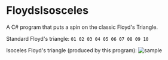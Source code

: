 # FloydsIsosceles
A C# program that puts a spin on the classic Floyd's Triangle.

Standard Floyd's triangle:
`
01
02 03
04 05 06
07 08 09 10
`

Isoceles Floyd's triangle (produced by this program):
![sample](https://docs.google.com/drawings/d/e/2PACX-1vRqJlQIYfjsgSNOT8kABv8CPaFjd8fm6MJz1qWCGvl6_xF2_IJlbJSZ2fkzZM1vPhszxrAkVqVJZLwz/pub?w=960&h=654)
